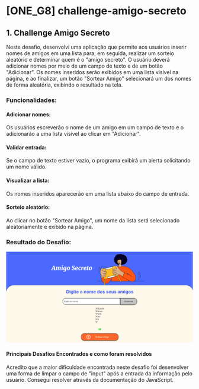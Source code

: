 # [ONE_G8] challenge-amigo-secreto


## 1. Challenge Amigo Secreto

Neste desafio, desenvolvi uma aplicação que permite aos usuários inserir nomes de amigos em uma lista para, em seguida, realizar um sorteio aleatório e determinar quem é o "amigo secreto".
O usuário deverá adicionar nomes por meio de um campo de texto e de um botão "Adicionar". Os nomes inseridos serão exibidos em uma lista visível na página, e ao finalizar, um botão "Sortear Amigo" selecionará um dos nomes de forma aleatória, exibindo o resultado na tela.

### Funcionalidades:

#### Adicionar nomes: 
Os usuários escreverão o nome de um amigo em um campo de texto e o adicionarão a uma lista visível ao clicar em "Adicionar".
#### Validar entrada: 
Se o campo de texto estiver vazio, o programa exibirá um alerta solicitando um nome válido.
#### Visualizar a lista: 
Os nomes inseridos aparecerão em uma lista abaixo do campo de entrada.
#### Sorteio aleatório: 
Ao clicar no botão "Sortear Amigo", um nome da lista será selecionado aleatoriamente e exibido na página.

### Resultado do Desafio:
<img src="/assets/resultado_aplicacao.png" alt="Imagem do Projeto">

#### Principais Desafios Encontrados e como foram resolvidos

Acredito que a maior dificuldade encontrada neste desafio foi desenvolver uma forma de limpar o campo de "input" após a entrada da informação pelo usuário. Consegui resolver através da documentação do JavaScript.
